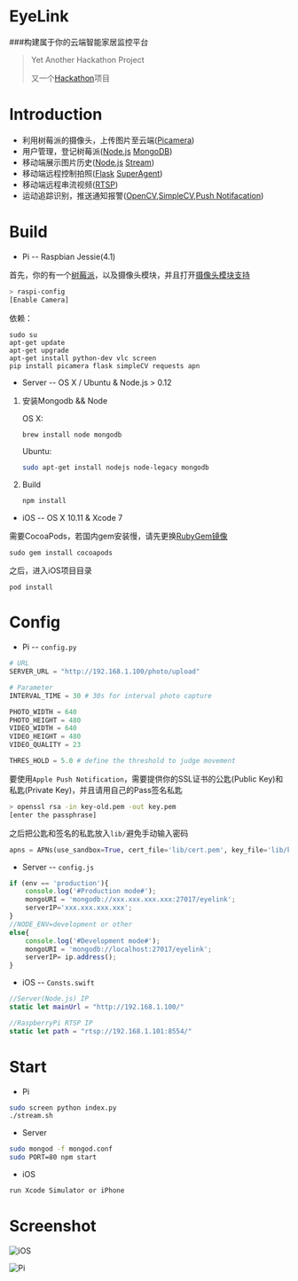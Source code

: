 # EyeLink

###构建属于你的云端智能家居监控平台

> Yet Another Hackathon Project
> 
> 又一个[Hackathon](https://en.wikipedia.org/wiki/Hackathon)项目

# Introduction

+ 利用树莓派的摄像头，上传图片至云端([Picamera](https://picamera.readthedocs.org/en/release-1.10/))
+ 用户管理，登记树莓派([Node.js](https://nodejs.org/en/) [MongoDB](https://www.mongodb.org/))
+ 移动端展示图片历史([Node.js](https://nodejs.org/en/) [Stream](https://nodejs.org/api/stream.html))
+ 移动端远程控制拍照([Flask](http://flask.pocoo.org/) [SuperAgent](https://visionmedia.github.io/superagent/))
+ 移动端远程串流视频([RTSP](https://en.wikipedia.org/wiki/Real_Time_Streaming_Protocol))
+ 运动追踪识别，推送通知报警([OpenCV](http://opencv.org/),[SimpleCV](http://simplecv.org/),[Push Notifacation](https://developer.apple.com/notifications/))

# Build

+ Pi -- Raspbian Jessie(4.1)

首先，你的有一个[树莓派](https://www.raspberrypi.org)，以及摄像头模块，并且打开[摄像头模块支持](https://www.raspberrypi.org/help/camera-module-setup/)

```bash
> raspi-config
[Enable Camera]
```

依赖：

```
sudo su
apt-get update
apt-get upgrade
apt-get install python-dev vlc screen
pip install picamera flask simpleCV requests apn

```


+ Server -- OS X / Ubuntu & Node.js > 0.12

1. 安装Mongodb && Node
	
	OS X:
	
	```bash
	brew install node mongodb 
	```
	
	Ubuntu:
	
	```bash
	sudo apt-get install nodejs node-legacy mongodb
	```
2. Build

	```bash
	npm install
	```

+ iOS -- OS X 10.11 & Xcode 7

需要CocoaPods，若国内gem安装慢，请先更换[RubyGem镜像](https://ruby.taobao.org)

```
sudo gem install cocoapods
```

之后，进入iOS项目目录

```
pod install
```

# Config

+ Pi -- `config.py`

```python
# URL
SERVER_URL = "http://192.168.1.100/photo/upload"

# Parameter
INTERVAL_TIME = 30 # 30s for interval photo capture

PHOTO_WIDTH = 640
PHOTO_HEIGHT = 480
VIDEO_WIDTH = 640
VIDEO_HEIGHT = 480
VIDEO_QUALITY = 23

THRES_HOLD = 5.0 # define the threshold to judge movement
```
要使用`Apple Push Notification`，需要提供你的SSL证书的公匙(Public Key)和私匙(Private Key)，并且请用自己的Pass签名私匙

```bash
> openssl rsa -in key-old.pem -out key.pem
[enter the passphrase]
```

之后把公匙和签名的私匙放入`lib/`避免手动输入密码

```python
apns = APNs(use_sandbox=True, cert_file='lib/cert.pem', key_file='lib/key.pem')
```

+ Server -- `config.js`

```js
if (env == 'production'){
	console.log('#Production mode#');
	mongoURI = 'mongodb://xxx.xxx.xxx.xxx:27017/eyelink';
	serverIP='xxx.xxx.xxx.xxx';
}
//NODE_ENV=development or other
else{
	console.log('#Development mode#');
	mongoURI = 'mongodb://localhost:27017/eyelink';
	serverIP= ip.address();
}
```

+ iOS -- `Consts.swift`

```swift
//Server(Node.js) IP
static let mainUrl = "http://192.168.1.100/"

//RaspberryPi RTSP IP
static let path = "rtsp://192.168.1.101:8554/"
```


# Start

+ Pi

```bash
sudo screen python index.py
./stream.sh
```

+ Server

```bash
sudo mongod -f mongod.conf
sudo PORT=80 npm start
```

+ iOS

```bash
run Xcode Simulator or iPhone
```


# Screenshot

![iOS](http://img.hb.aicdn.com/01bc4754394a32a808c159933497a0ab283e2fa5193ee-PpDBuP)

![Pi](http://img.hb.aicdn.com/64c4c9a5d147f4aae8e9ae427904feeb8bb9f7b41a0eb6-wNDM90_fw658)



